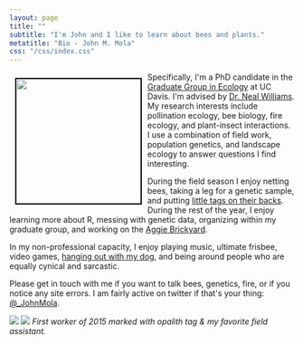 ```yaml
---
layout: page
title: ""
subtitle: "I'm John and I like to learn about bees and plants."
metatitle: "Bio - John M. Mola"
css: "/css/index.css"
---
```



<img align="left" height="220" src="../img/me_PFTF.png" style="margin: 10px 10px; border:2px solid black">

Specifically, I'm a PhD candidate in the [Graduate Group in Ecology](http://ecology.ucdavis.edu) at UC Davis. I'm advised by [Dr. Neal Williams](http://williamslab.ucdavis.edu). My research interests include pollination ecology, bee biology, fire ecology, and plant-insect interactions. I use a combination of field work, population genetics, and landscape ecology to answer questions I find interesting. 

During the field season I enjoy netting bees, taking a leg for a genetic sample, and putting  [little tags on their backs](#anchor). During the rest of the year, I enjoy learning more about R, messing with genetic data, organizing within my graduate group, and working on the [Aggie Brickyard](../Brickyard). 

In my non-professional capacity, I enjoy playing music, ultimate frisbee, video games, [hanging out with my dog](#dog), and being around people who are equally cynical and sarcastic. 

Please get in touch with me if you want to talk bees, genetics, fire, or if you notice any site errors. I am fairly active on twitter if that's your thing: [@_JohnMola](https://twitter.com/_JohnMola).

<a id="anchor"></a> <a id="dog"></a>
![](../img/small_beetag.png)            ![](../img/DSCN1695.png)
*First worker of 2015 marked with opalith tag & my favorite field assistant.* 


